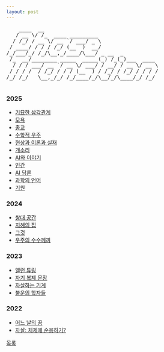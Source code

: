 ```yaml
---
layout: post
---
```


<div class="ascii-art-container">
  <pre class="ascii-art2">
    ____  __                                    
   / __ \/ /_  ____ _________                   
  / /_/ / __ \/ __ `/ ___/ _ \                  
 / ____/ / / / /_/ (__  )  __/                  
/_/___/_/ /_/\__,_/____/\___/ _ __  _           
 /_  __/________ _____  _____(_) /_(_)___  ____ 
  / / / ___/ __ `/ __ \/ ___/ / __/ / __ \/ __ \
 / / / /  / /_/ / / / (__  ) / /_/ / /_/ / / / /
/_/ /_/   \__,_/_/ /_/____/_/\__/_/\____/_/ /_/ 
  </pre>
</div>

### 2025
- [기묘한 삼각관계](./2025/trinity/trinity.html)
- [모욕](./2025/0809/0809.html)
- [종교](./2025/0808/0808.html)
- [수학적 우주](./2025/0806/0806.html)
- [현상과 이론과 실재](./2025/0802/0802.html)
- [개소리](./2025/0227/bull.html)
- [AI와 이야기](./2025/0623/0623.html)
- [인간](./2025/0224/human.html)
- [AI 담론](./2025/0119/ai.html)
- [과학의 언어](./2025/0119/an.html)
- [기원](./2025/where/where.html)

### 2024
- [쌍대 공간](./2024/dual/dual.html)
- [지혜의 집](./2024/how/how.html)
- [그것](./2024/thing/thing.html)
- [우주의 수수께끼](./2024/riddle/riddle.html)

### 2023
- [앨런 튜링](./2023/turing/turing.html)
- [자기 복제 문장](./2023/selfref/selfref.html)
- [자살하는 기계](./2023/mac/mac.html)
- [불운의 학자들](./2023/suicide/suicide.html)

### 2022
- [어느 날의 꿈](./2022/dream/dream.html)
- [자살: 체제에 순응하기?](./2022/suic/suic.html)

<div class="pagination">
  <a href="{{ '/List/list.html' | relative_url }}" class="prev-button" data-turbo="true">목록</a>
</div>